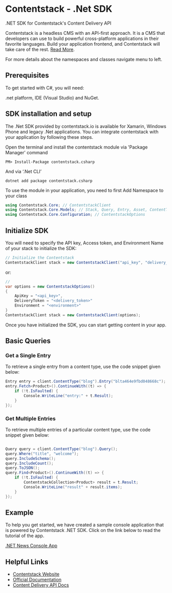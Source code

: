 
# Contentstack - .Net SDK

.NET SDK for Contentstack's Content Delivery API

Contentstack is a headless CMS with an API-first approach. It is a CMS that developers can use to build powerful cross-platform applications in their favorite languages. Build your application frontend, and Contentstack will take care of the rest.  [Read More](https://www.contentstack.com/).

For more details about the namespaces and classes navigate menu to left.

## Prerequisites

To get started with C#, you will need:

.net platform, IDE (Visual Studio) and NuGet.

## SDK installation and setup

The .Net SDK provided by contentstack.io is available for Xamarin, Windows Phone and legacy .Net applications. You can integrate contentstack with your application by following these steps.

Open the terminal and install the contentstack module via 'Package Manager' command

``` console
PM> Install-Package contentstack.csharp
```
And via ‘.Net CLI’
``` console
dotnet add package contentstack.csharp
```
To use the module in your application, you need to first Add Namespace to your class
``` cs
using Contentstack.Core; // ContentstackClient 
using Contentstack.Core.Models; // Stack, Query, Entry, Asset, ContentType, ContentstackCollection
using Contentstack.Core.Configuration; // ContentstackOptions
```
## Initialize SDK

You will need to specify the API key, Access token, and Environment Name of your stack to initialize the SDK:

``` cs
// Initialize the Contentstack 
ContentstackClient stack = new ContentstackClient("api_key", "delivery_token", "enviroment_name");
```

or:

``` cs
//
var options = new ContentstackOptions()
{
    ApiKey = "<api_key>",
    DeliveryToken = "<delivery_token>"
    Environment = "<environment>"
}
ContentstackClient stack = new ContentstackClient(options);
```

Once you have initialized the SDK, you can start getting content in your app.

## Basic Queries

### Get a Single Entry

To retrieve a single entry from a content type, use the code snippet given below:
``` cs
Entry entry = client.ContentType("blog").Entry("blta464e9fbd048668c");
entry.Fetch<Product>().ContinueWith((t) => { 
    if (!t.IsFaulted) { 
        Console.WriteLine("entry:" + t.Result);  
    } 
});
```

### Get Multiple Entries

To retrieve multiple entries of a particular content type, use the code snippet given below:
``` cs

Query query = client.ContentType("blog").Query(); 
query.Where("title", "welcome"); 
query.IncludeSchema(); 
query.IncludeCount(); 
query.ToJSON(); 
query.Find<Product>().ContinueWith((t) => { 
    if (!t.IsFaulted) { 
        ContentstackCollection<Product> result = t.Result; 
        Console.WriteLine("result" + result.items); 
    } 
});
```
## Example

To help you get started, we have created a sample console application that is powered by Contentstack .NET SDK. Click on the link below to read the tutorial of the app.

[.NET News Console App](https://contentstack.com/docs/example-apps/build-a-news-app-using-contentstack-dot-net-sdk)

## Helpful Links

-   [Contentstack Website](https://www.contentstack.com/)
-   [Official Documentation](https://contentstack.com/docs)
-   [Content Delivery API Docs](https://contentstack.com/docs/apis/content-delivery-api/)
